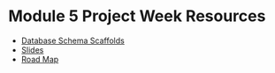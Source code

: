 # Module 5 Project Week Resources

* [Database Schema Scaffolds]
* [Slides]
* [Road Map]

[Database Schema Scaffolds]: ./assets/ReactSoloProjectDBSchemas.pdf
[Slides]: ./assets/slides.md
[Road Map]: ./assets/React-Project-Week-Road-Map.pdf
